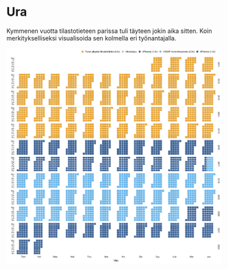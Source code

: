 # Ura

Kymmenen vuotta tilastotieteen parissa tuli täyteen jokin aika sitten. Koin merkitykselliseksi visualisoida sen kolmella eri työnantajalla.

![Työurani](ura.png)
